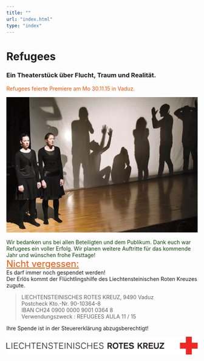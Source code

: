 ```yaml
---
title: ""
url: "index.html"
type: "index"
---
```


# Refugees
### Ein Theaterstück über Flucht, Traum und Realität.

<p>
<span style="color:#F15303">Refugees feierte Premiere am  Mo 30.11.15 in Vaduz. <br/> </span>
</p>
<p>
<img src="/premiere1115.jpg"/></p>
  <span style="color:#10420A">
Wir bedanken uns bei allen Beteiligten und dem Publikum. Dank euch war Refugees ein voller Erfolg. 
Wir planen weitere Auftritte für das kommende Jahr und wünschen frohe Festtage!</br></span>
<FONT SIZE="5"><span style="color:#F15303"><u>Nicht vergessen:</u></span><br/></FONT>
Es darf immer noch gespendet werden!<br/>Der Erlös kommt der Flüchtlingshilfe des Liechtensteinischen Roten Kreuzes zugute. <br/>

<blockquote>
LIECHTENSTEINISCHES ROTES KREUZ, 9490 Vaduz<br/>
Postcheck
Kto.-Nr. 90-10364-8<br/>
IBAN    CH24 0900 0000 9001 0364 8 <br/>
Verwendungszweck : REFUGEES AULA 11 / 15<br/>
</blockquote>

Ihre Spende ist in der Steuererklärung abzugsberechtigt!

<img src="/RotesKreuz-Logo-Web.gif"/>

